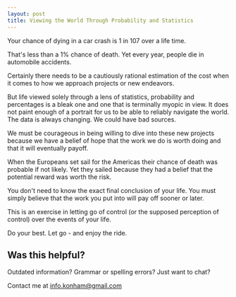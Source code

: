 ```yaml
---
layout: post
title: Viewing the World Through Probability and Statistics
---
```


Your chance of dying in a car crash is 1 in 107 over a life time.

That's less than a 1% chance of death. Yet every year, people die in automobile accidents.

Certainly there needs to be a cautiously rational estimation of the cost when it comes to how we approach projects or new endeavors.

But life viewed solely through a lens of statistics, probability and percentages is a bleak one and one that is terminally myopic in view. It does not paint enough of a portrait for us to be able to reliably navigate the world. The data is always changing. We could have bad sources.

We must be courageous in being willing to dive into these new projects because we have a belief of hope that the work we do is worth doing and that it will eventually payoff.

When the Europeans set sail for the Americas their chance of death was probable if not likely. Yet they sailed because they had a belief that the potential reward was worth the risk.

You don't need to know the exact final conclusion of your life. You must simply believe that the work you put into will pay off sooner or later.

This is an exercise in letting go of control (or the supposed perception of control) over the events of your life.

Do your best. Let go - and enjoy the ride.

## Was this helpful?

Outdated information? Grammar or spelling errors? Just want to chat?

Contact me at [info.konham@gmail.com](mailto:info.konham@gmail.com)